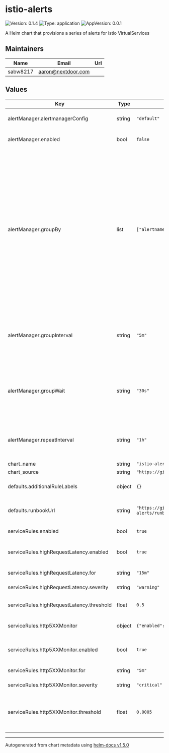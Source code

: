 # istio-alerts

![Version: 0.1.4](https://img.shields.io/badge/Version-0.1.4-informational?style=flat-square) ![Type: application](https://img.shields.io/badge/Type-application-informational?style=flat-square) ![AppVersion: 0.0.1](https://img.shields.io/badge/AppVersion-0.0.1-informational?style=flat-square)

A Helm chart that provisions a series of alerts for istio VirtualServices

## Maintainers

| Name | Email | Url |
| ---- | ------ | --- |
| sabw8217 | aaron@nextdoor.com |  |

## Values

| Key | Type | Default | Description |
|-----|------|---------|-------------|
| alertManager.alertmanagerConfig | string | `"default"` | Which AlertManager should this config be picked up by? |
| alertManager.enabled | bool | `false` | Not enabled by default - flip this to true to enable this resource. |
| alertManager.groupBy | list | `["alertname","namespace"]` | The labels by which incoming alerts are grouped together. For example, multiple alerts coming in for cluster=A and alertname=LatencyHigh would be batched into a single group. To aggregate by all possible labels use the special value '...' as the sole label name, for example: group_by: ['...'] This effectively disables aggregation entirely, passing through all alerts as-is. This is unlikely to be what you want, unless you have a very low alert volume or your upstream notification system performs its own grouping. |
| alertManager.groupInterval | string | `"5m"` | How long to wait before sending a notification about new alerts that are added to a group of alerts for which an initial notification has already been sent. (Usually ~5m or more.) |
| alertManager.groupWait | string | `"30s"` | How long to initially wait to send a notification for a group of alerts. Allows to wait for an inhibiting alert to arrive or collect more initial alerts for the same group. (Usually ~0s to few minutes.) |
| alertManager.repeatInterval | string | `"1h"` | How long to wait before sending a notification again if it has already been sent successfully for an alert. (Usually ~3h or more). |
| chart_name | string | `"istio-alerts"` |  |
| chart_source | string | `"https://github.com/Nextdoor/k8s-charts"` |  |
| defaults.additionalRuleLabels | object | `{}` | Additional custom labels attached to every PrometheusRule |
| defaults.runbookUrl | string | `"https://github.com/Nextdoor/k8s-charts/blob/main/charts/istio-alerts/runbook.md"` | The prefix URL to the runbook_urls that will be applied to each PrometheusRule |
| serviceRules.enabled | bool | `true` | Whether to enable the service rules template |
| serviceRules.highRequestLatency.enabled | bool | `true` | Whether to enable the monitor on latency returned by the VirtualService. |
| serviceRules.highRequestLatency.for | string | `"15m"` | How long to evaluate the latency of services. |
| serviceRules.highRequestLatency.severity | string | `"warning"` | Severity of the latency monitor |
| serviceRules.highRequestLatency.threshold | float | `0.5` | The threshold for considering the latency monitor to be alarming. |
| serviceRules.http5XXMonitor | object | `{"enabled":true,"for":"5m","severity":"critical","threshold":0.0005}` | Configuration related to the 5xx monitor for the VirtualService. |
| serviceRules.http5XXMonitor.enabled | bool | `true` | Whether to enable the monitor on 5xxs returned by the VirtualService. |
| serviceRules.http5XXMonitor.for | string | `"5m"` | How long to evaluate the rate of 5xxs over. |
| serviceRules.http5XXMonitor.severity | string | `"critical"` | Severity of the 5xx monitor |
| serviceRules.http5XXMonitor.threshold | float | `0.0005` | The threshold for considering the 5xx monitor to be alarming. Default is 0.05% error rate, i.e 99.95% reliability. |

----------------------------------------------
Autogenerated from chart metadata using [helm-docs v1.5.0](https://github.com/norwoodj/helm-docs/releases/v1.5.0)
